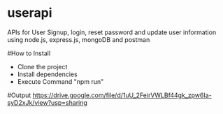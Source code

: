 # userapi
APIs for User Signup, login, reset password and update user information using node.js, express.js, mongoDB and postman

#How to Install
- Clone the project
- Install dependencies
- Execute Command "npm run" 

#Output
https://drive.google.com/file/d/1uU_2FeirVWLBf44gk_zpw6Ia-syD2xJk/view?usp=sharing
